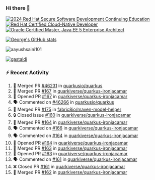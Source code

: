 ### Hi there 👋

<!--START_SECTION:badges-->
[![2024 Red Hat Secure Software Development Continuing Education](https://images.credly.com/size/110x110/images/36a76b78-c5bf-45cf-ac2c-48c3825260c7/blob)](http://www.credly.com/badges/c86e9a17-d2c3-4554-b890-7d0521710eb6 "2024 Red Hat Secure Software Development Continuing Education")
[![Red Hat Certified Cloud-Native Developer](https://images.credly.com/size/110x110/images/12ef4e4e-3d8d-4caf-9ab1-858c5bcb9619/image.png)](http://www.credly.com/badges/b6402e31-0894-48e6-b488-e2e551dcc809 "Red Hat Certified Cloud-Native Developer")
[![Oracle Certified Master, Java EE 5 Enterprise Architect](https://images.credly.com/size/110x110/images/1fa3549c-674c-4779-b3d6-d7d64eac2c23/Oracle-Certification-badge_OC-Master.png)](http://www.credly.com/badges/2565574e-b81d-410e-ab7d-24666ddcbe00 "Oracle Certified Master, Java EE 5 Enterprise Architect")
<!--END_SECTION:badges-->

[![George's GitHub stats](https://github-readme-stats.vercel.app/api?username=gastaldi&show=reviews,prs_merged&hide=contribs,prs&theme=transparent&show_icons=true)](https://github.com/anuraghazra/github-readme-stats)

<p align="left"> <img src="https://komarev.com/ghpvc/?username=gastaldi&label=Profile%20views&color=0e75b6&style=for-the-badge" alt="aayushsaini101" /> </p>

<p align="left"> <a href="https://github.com/ryo-ma/github-profile-trophy"><img src="https://github-profile-trophy.vercel.app/?username=gastaldi" alt="gastaldi" /></a> </p>

### :zap: Recent Activity

<!--START_SECTION:activity-->
1. 🎉 Merged PR [#46231](https://github.com/quarkusio/quarkus/pull/46231) in [quarkusio/quarkus](https://github.com/quarkusio/quarkus)
2. 🎉 Merged PR [#167](https://github.com/quarkiverse/quarkus-ironjacamar/pull/167) in [quarkiverse/quarkus-ironjacamar](https://github.com/quarkiverse/quarkus-ironjacamar)
3. 💪 Opened PR [#167](https://github.com/quarkiverse/quarkus-ironjacamar/pull/167) in [quarkiverse/quarkus-ironjacamar](https://github.com/quarkiverse/quarkus-ironjacamar)
4. 🗣 Commented on [#46266](https://github.com/quarkusio/quarkus/pull/46266#issuecomment-2659390236) in [quarkusio/quarkus](https://github.com/quarkusio/quarkus)
5. 🎉 Merged PR [#175](https://github.com/fabric8io/maven-model-helper/pull/175) in [fabric8io/maven-model-helper](https://github.com/fabric8io/maven-model-helper)
6. 🔒 Closed issue [#160](https://github.com/quarkiverse/quarkus-ironjacamar/issues/160) in [quarkiverse/quarkus-ironjacamar](https://github.com/quarkiverse/quarkus-ironjacamar)
7. 🎉 Merged PR [#164](https://github.com/quarkiverse/quarkus-ironjacamar/pull/164) in [quarkiverse/quarkus-ironjacamar](https://github.com/quarkiverse/quarkus-ironjacamar)
8. 🗣 Commented on [#166](https://github.com/quarkiverse/quarkus-ironjacamar/pull/166#issuecomment-2659262554) in [quarkiverse/quarkus-ironjacamar](https://github.com/quarkiverse/quarkus-ironjacamar)
9. 🗣 Commented on [#164](https://github.com/quarkiverse/quarkus-ironjacamar/pull/164#issuecomment-2656795132) in [quarkiverse/quarkus-ironjacamar](https://github.com/quarkiverse/quarkus-ironjacamar)
10. 💪 Opened PR [#164](https://github.com/quarkiverse/quarkus-ironjacamar/pull/164) in [quarkiverse/quarkus-ironjacamar](https://github.com/quarkiverse/quarkus-ironjacamar)
11. 🎉 Merged PR [#163](https://github.com/quarkiverse/quarkus-ironjacamar/pull/163) in [quarkiverse/quarkus-ironjacamar](https://github.com/quarkiverse/quarkus-ironjacamar)
12. 💪 Opened PR [#163](https://github.com/quarkiverse/quarkus-ironjacamar/pull/163) in [quarkiverse/quarkus-ironjacamar](https://github.com/quarkiverse/quarkus-ironjacamar)
13. 🗣 Commented on [#161](https://github.com/quarkiverse/quarkus-ironjacamar/pull/161#issuecomment-2656565150) in [quarkiverse/quarkus-ironjacamar](https://github.com/quarkiverse/quarkus-ironjacamar)
14. ❌ Closed PR [#161](https://github.com/quarkiverse/quarkus-ironjacamar/pull/161) in [quarkiverse/quarkus-ironjacamar](https://github.com/quarkiverse/quarkus-ironjacamar)
15. 🎉 Merged PR [#162](https://github.com/quarkiverse/quarkus-ironjacamar/pull/162) in [quarkiverse/quarkus-ironjacamar](https://github.com/quarkiverse/quarkus-ironjacamar)
<!--END_SECTION:activity-->
